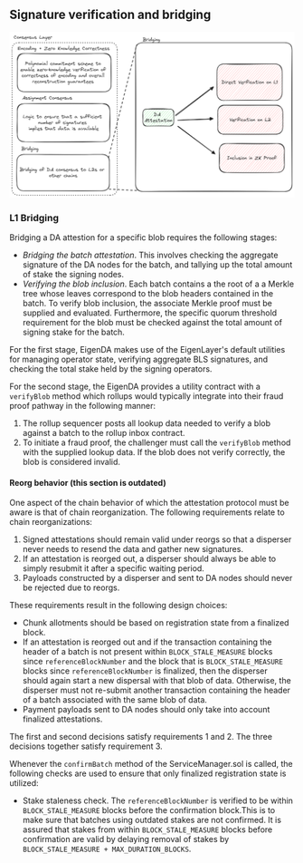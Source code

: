 ## Signature verification and bridging

![image](../../assets/bridging-module.png)

### L1 Bridging

Bridging a DA attestion for a specific blob requires the following stages:
- *Bridging the batch attestation*. This involves checking the aggregate signature of the DA nodes for the batch, and tallying up the total amount of stake the signing nodes.
- *Verifying the blob inclusion*. Each batch contains a the root of a a Merkle tree whose leaves correspond to the blob headers contained in the batch. To verify blob inclusion, the associate Merkle proof must be supplied and evaluated. Furthermore, the specific quorum threshold requirement for the blob must be checked against the total amount of signing stake for the batch. 

For the first stage, EigenDA makes use of the EigenLayer's default utilities for managing operator state, verifying aggregate BLS signatures, and checking the total stake held by the signing operators.

For the second stage, the EigenDA provides a utility contract with a `verifyBlob` method which rollups would typically integrate into their fraud proof pathway in the following manner: 
1. The rollup sequencer posts all lookup data needed to verify a blob against a batch to the rollup inbox contract. 
2. To initiate a fraud proof, the challenger must call the `verifyBlob` method with the supplied lookup data. If the blob does not verify correctly, the blob is considered invalid. 

#### Reorg behavior (this section is outdated)

One aspect of the chain behavior of which the attestation protocol must be aware is that of chain reorganization. The following requirements relate to chain reorganizations:
1. Signed attestations should remain valid under reorgs so that a disperser never needs to resend the data and gather new signatures.
2. If an attestation is reorged out, a disperser should always be able to simply resubmit it after a specific waiting period.
3. Payloads constructed by a disperser and sent to DA nodes should never be rejected due to reorgs.

These requirements result in the following design choices:
- Chunk allotments should be based on registration state from a finalized block.
- If an attestation is reorged out and if the transaction containing the header of a batch is not present within `BLOCK_STALE_MEASURE` blocks since `referenceBlockNumber` and the block that is `BLOCK_STALE_MEASURE` blocks since `referenceBlockNumber`  is finalized, then the disperser should again start a new dispersal with that blob of data. Otherwise, the disperser must not re-submit another transaction containing the header of a batch associated with the same blob of data.
- Payment payloads sent to DA nodes should only take into account finalized attestations.

The first and second decisions satisfy requirements 1 and 2. The three decisions together satisfy requirement 3.

Whenever the `confirmBatch` method of the ServiceManager.sol is called, the following checks are used to ensure that only finalized registration state is utilized:
- Stake staleness check. The `referenceBlockNumber` is verified to be within `BLOCK_STALE_MEASURE` blocks before the confirmation block.This is to make sure that batches using outdated stakes are not confirmed. It is assured that stakes from within `BLOCK_STALE_MEASURE` blocks before confirmation are valid by delaying removal of stakes by `BLOCK_STALE_MEASURE + MAX_DURATION_BLOCKS`.